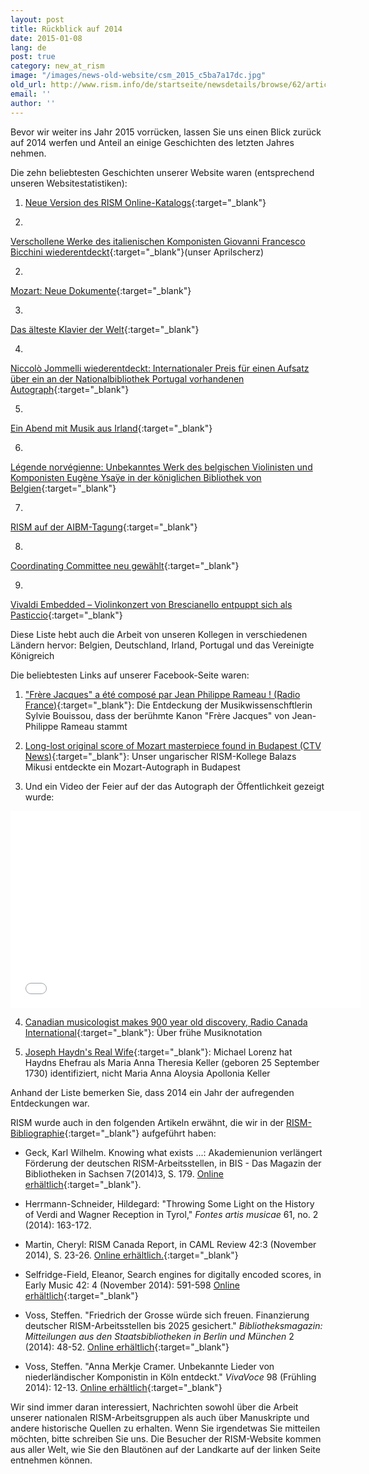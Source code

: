 ```yaml
---
layout: post
title: Rückblick auf 2014
date: 2015-01-08
lang: de
post: true
category: new_at_rism
image: "/images/news-old-website/csm_2015_c5ba7a17dc.jpg"
old_url: http://www.rism.info/de/startseite/newsdetails/browse/62/article/64/looking-back-at-2014.html
email: ''
author: ''
---
```


Bevor wir weiter ins Jahr 2015 vorrücken, lassen Sie uns einen Blick zurück auf 2014 werfen und Anteil an einige Geschichten des letzten Jahres nehmen.

Die zehn beliebtesten Geschichten unserer Website waren (entsprechend unseren Websitestatistiken):

1. [Neue Version des RISM Online-Katalogs](/new_at_rism/2018/07/16/new-version-of-the-rism-online-catalog.html){:target="_blank"}

1.

[Verschollene Werke des italienischen Komponisten Giovanni Francesco Bicchini wiederentdeckt](/rediscovered/2014/04/01/missing-works-by-italian-composer-giovanni.html){:target="_blank"}(unser Aprilscherz)

2.

[Mozart: Neue Dokumente](/electronic_resources/2014/09/18/mozart-new-documents.html){:target="_blank"}

3.

[Das älteste Klavier der Welt](/rediscovered/2014/05/28/listen-to-the-worlds-oldest-piano.html){:target="_blank"}

4.

[Niccolò Jommelli wiederentdeckt: Internationaler Preis für einen Aufsatz über ein an der Nationalbibliothek Portugal vorhandenen Autograph](/rediscovered/2014/11/17/niccolò-jommelli-rediscovered-international-award.html){:target="_blank"}

5.

[Ein Abend mit Musik aus Irland](/events/2014/02/24/an-evening-of-irish-music.html){:target="_blank"}

6.

[Légende norvégienne: Unbekanntes Werk des belgischen Violinisten und Komponisten Eugène Ysaÿe in der königlichen Bibliothek von Belgien](/rediscovered/2014/04/11/légende-norvégienne-unknown-work-by-the-belgian.html){:target="_blank"}

7.

[RISM auf der AIBM-Tagung](/events/2014/10/20/rism-at-the-aibm-conference.html){:target="_blank"}

8.

[Coordinating Committee neu gewählt](/new_at_rism/2014/05/22/new-coordinating-committee-elected.html){:target="_blank"}

9.

[Vivaldi Embedded – Violinkonzert von Brescianello entpuppt sich als Pasticcio](/rediscovered/2014/08/11/vivaldi-embedded--violin-concerto-by-brescianello.html){:target="_blank"}

Diese Liste hebt auch die Arbeit von unseren Kollegen in verschiedenen Ländern hervor: Belgien, Deutschland, Irland, Portugal und das Vereinigte Königreich

Die beliebtesten Links auf unserer Facebook-Seite waren:


1. ["Frère Jacques" a été composé par Jean Philippe Rameau ! (Radio France)](http://www.francemusique.fr/actu-musicale/frere-jacques-ete-compose-par-jean-philippe-rameau-49327){:target="_blank"}: Die Entdeckung der Musikwissenschftlerin Sylvie Bouissou, dass der berühmte Kanon "Frère Jacques" von Jean-Philippe Rameau stammt


2. [Long-lost original score of Mozart masterpiece found in Budapest (CTV News)](http://www.ctvnews.ca/entertainment/long-lost-original-score-of-mozart-masterpiece-found-in-budapest-1.2029216#ixzz3EzxB7wtb){:target="_blank"}: Unser ungarischer RISM-Kollege Balazs Mikusi entdeckte ein Mozart-Autograph in Budapest


3. Und ein Video der Feier auf der das Autograph der Öffentlichkeit gezeigt wurde:

<iframe width="560" height="315" src="//www.youtube.com/embed/LAa-Tro_FPU?list=UUSw7Qu4OQujixCfIlKETdkQ" frameborder="0" allowfullscreen></iframe>

4. [Canadian musicologist makes 900 year old discovery, Radio Canada International](http://www.rcinet.ca/en/2014/10/22/canadian-musicologist-make-900-year-old-discovery/){:target="_blank"}: Über frühe Musiknotation


5. [Joseph Haydn's Real Wife](http://michaelorenz.blogspot.de/2014/09/joseph-haydns-real-wife_11.html){:target="_blank"}: Michael Lorenz hat Haydns Ehefrau als Maria Anna Theresia Keller (geboren 25 September 1730) identifiziert, nicht Maria Anna Aloysia Apollonia Keller


Anhand der Liste bemerken Sie, dass 2014 ein Jahr der aufregenden Entdeckungen war.

RISM wurde auch in den folgenden Artikeln erwähnt, die wir in der [RISM-Bibliographie](http://www.rism.info/de/publications/bibliography.html){:target="_blank"} aufgeführt haben:

- Geck, Karl Wilhelm. Knowing what exists ...: Akademienunion verlängert Förderung der deutschen RISM-Arbeitsstellen, in BIS - Das Magazin der Bibliotheken in Sachsen 7(2014)3, S. 179. [Online erhältlich](http://nbn-resolving.de/urn:nbn:de:bsz:14-qucosa-156038){:target="_blank"}.

- Herrmann-Schneider, Hildegard: "Throwing Some Light on the History of Verdi and Wagner Reception in Tyrol," _Fontes artis musicae_ 61, no. 2 (2014): 163-172.

- Martin, Cheryl: RISM Canada Report, in CAML Review 42:3 (November 2014), S. 23-26. [Online erhältlich.](http://pi.library.yorku.ca/ojs/index.php/caml/article/viewFile/39684/35943){:target="_blank"}

- Selfridge-Field, Eleanor, Search engines for digitally encoded scores, in Early Music 42: 4 (November 2014): 591-598 [Online erhältlich](http://em.oxfordjournals.org/content/42/4?etoc){:target="_blank"}

- Voss, Steffen. "Friedrich der Grosse würde sich freuen. Finanzierung deutscher RISM-Arbeitsstellen bis 2025 gesichert." _Bibliotheksmagazin: Mitteilungen aus den Staatsbibliotheken in Berlin und München_ 2 (2014): 48-52. [Online erhältlich](http://staatsbibliothek-berlin.de/fileadmin/user_upload/zentrale_Seiten/ueber_uns/pdf/Bibliotheksmagazin/Bibliotheksmagazin_2014-2.pdf){:target="_blank"}

- Voss, Steffen. "Anna Merkje Cramer. Unbekannte Lieder von niederländischer Komponistin in Köln entdeckt." _VivaVoce_ 98 (Frühling 2014): 12-13. [Online erhältlich](http://www.nederlandsmuziekinstituut.nl/images/pdf/publicaties/extern/vivavoce.pdf){:target="_blank"}


Wir sind immer daran interessiert, Nachrichten sowohl über die Arbeit unserer nationalen RISM-Arbeitsgruppen als auch über Manuskripte und andere historische Quellen zu erhalten. Wenn Sie irgendetwas Sie mitteilen möchten, bitte schreiben Sie uns. Die Besucher der RISM-Website kommen aus aller Welt, wie Sie den Blautönen auf der Landkarte auf der linken Seite entnehmen können.

